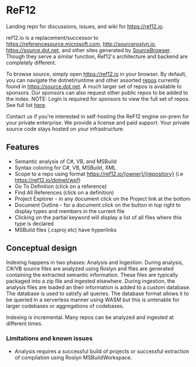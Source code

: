 # ReF12
Landing repo for discussions, issues, and wiki for https://ref12.io.

ref12.io is a replacement/successor to https://referencesource.microsoft.com, http://sourceroslyn.io, https://source.dot.net, and other sites generated by [SourceBrowser](https://github.com/KirillOsenkov/SourceBrowser). Though they serve a similar function, Ref12's architecture and backend are completely different.

To browse source, simply open https://ref12.io in your browser. By default, you can navigate the dotnet/runtime and other assorted [repos](https://ref12.io/?rightMode=repossummary&access=Public) currently found in https://source.dot.net. A much larger set of repos is available to sponsors. Our sponsors can also request other public repos to be added to the index. NOTE: Login is required for sponsors to view the full set of repos. See full list [here](https://ref12.io/?rightMode=repossummary&access=Internal).

Contact us if you're interested in self-hosting the ReF12 engine on-prem for your private enterprise. We provide a license and paid support. Your private source code stays hosted on your infrastructure.

## Features
* Semantic analysis of C#, VB, and MSBuild
* Syntax coloring for C#, VB, MSBuild, XML
* Scope to a repo using format https://ref12.io/{owner}/{repository} (i.e https://ref12.io/dotnet/wpf)
* Go To Definition (click on a reference)
* Find All References (click on a definition)
* Project Explorer - in any document click on the Project link at the bottom
* Document Outline - for a document click on the button in top right to display types and members in the current file
* Clicking on the partial keyword will display a list of all files where this type is declared
* MSBuild files (.csproj etc) have hyperlinks

## Conceptual design

Indexing happens in two phases: Analysis and Ingestion. During analysis, C#/VB source files are analyzed using Roslyn and files are generated containing the extracted semantic information. These files are typically packaged into a zip file and ingested elsewhere. During ingestion, the analysis files are loaded an their information is added to a custom database. The database is used to satisfy all queries. The database format allows it to be queried in a serverless manner using WASM but this is untenable for larger codebases or aggregations of codebases.

Indexing *is* incremental. Many repos can be analyzed and ingested at different times.

### Limitations and known issues
 * Analysis requires a successful build of projects or successful extraction of compilation using Roslyn MSBuildWorkspace.
